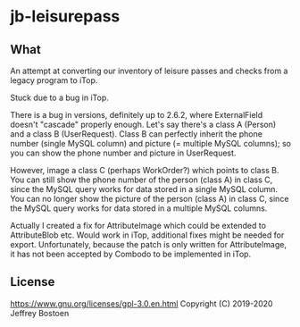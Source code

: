 # jb-leisurepass

## What
An attempt at converting our inventory of leisure passes and checks from a legacy program to iTop.

Stuck due to a bug in iTop.

There is a bug in versions, definitely up to 2.6.2, where ExternalField doesn't "cascade" properly enough.
Let's say there's a class A (Person) and a class B (UserRequest).
Class B can perfectly inherit the phone number (single MySQL column) and picture (= multiple MySQL columns); so you can show the phone number and picture in UserRequest.

However, image a class C (perhaps WorkOrder?) which points to class B.
You can still show the phone number of the person (class A) in class C, since the MySQL query works for data stored in a single MySQL column.
You can no longer show the picture of the person (class A) in class C, since the MySQL query works for data stored in a multiple MySQL columns.


Actually I created a fix for AttributeImage which could be extended to AttributeBlob etc.
Would work in iTop, additional fixes might be needed for export. Unfortunately, because the patch is only written for AttributeImage, it has not been accepted by Combodo to be implemented in iTop.

## License
https://www.gnu.org/licenses/gpl-3.0.en.html
Copyright (C) 2019-2020 Jeffrey Bostoen

